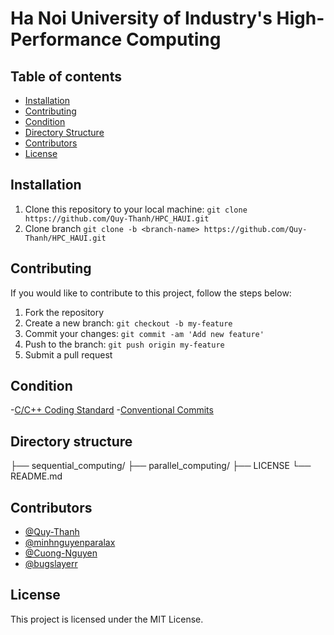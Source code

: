 # Ha Noi University of Industry's High-Performance Computing

## Table of contents

- [Installation](#Installation)
- [Contributing](#Contributing)
- [Condition](#Condition)
- [Directory Structure](#Directory-structure)
- [Contributors](#Contributors)
- [License](#License)

## Installation

1. Clone this repository to your local machine: `git clone https://github.com/Quy-Thanh/HPC_HAUI.git`
2. Clone branch `git clone -b <branch-name> https://github.com/Quy-Thanh/HPC_HAUI.git`

## Contributing

If you would like to contribute to this project, follow the steps below:

1. Fork the repository
2. Create a new branch: `git checkout -b my-feature`
3. Commit your changes: `git commit -am 'Add new feature'`
4. Push to the branch: `git push origin my-feature`
5. Submit a pull request

## Condition

-[C/C++ Coding Standard](https://www.state-machine.com/doc/AN_QL_Coding_Standard.pdf)
-[Conventional Commits](https://www.conventionalcommits.org/en/v1.0.0/)


## Directory structure

├── sequential_computing/
├── parallel_computing/
├── LICENSE
└── README.md

## Contributors

- [@Quy-Thanh](https://github.com/Quy-Thanh)
- [@minhnguyenparalax](https://github.com/minhnguyenparalax)
- [@Cuong-Nguyen](https://github.com/nguyenduccuongvpl)
- [@bugslayerr](https://github.com/bugslayerr)


## License

This project is licensed under the MIT License.
